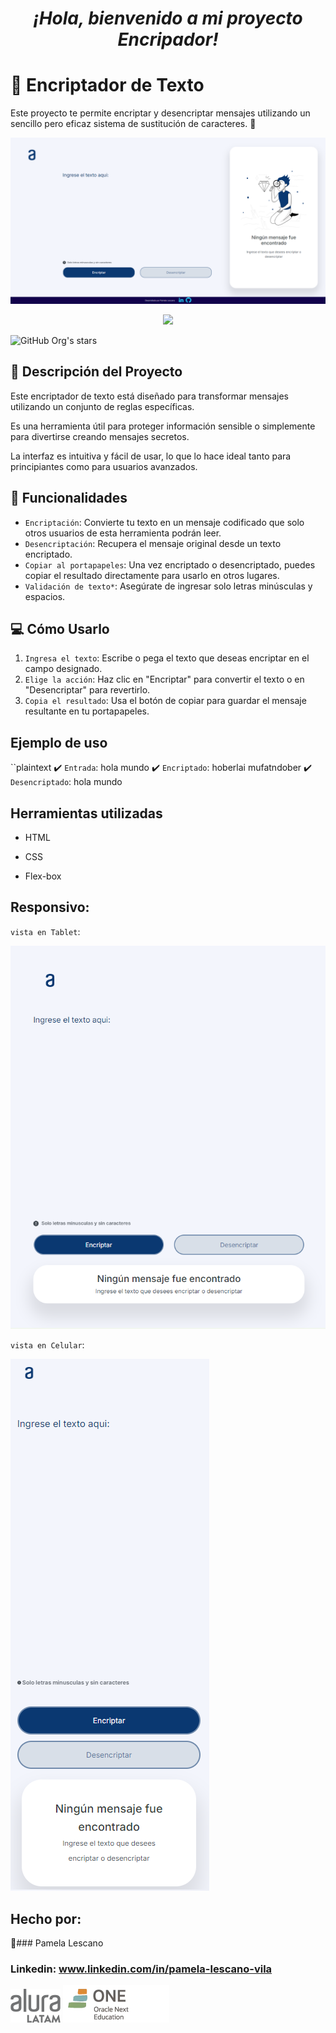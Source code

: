 
<h1 align="center">
<em>
¡Hola, bienvenido a mi proyecto Encripador! </em>
</h1>

# :name_badge: **Encriptador de Texto**

Este proyecto te permite encriptar y desencriptar mensajes utilizando un sencillo pero eficaz sistema de sustitución de caracteres. :closed_lock_with_key:

![imagen del proyecto](assets/encriptador.png)

<p align="center">
<img src="https://img.shields.io/badge/STATUS-EN%20DESAROLLO-green">
</p>

![GitHub Org's stars](https://img.shields.io/github/stars/camilafernanda?style=social)




## :cop: **Descripción del Proyecto**

Este encriptador de texto está diseñado para transformar mensajes utilizando un conjunto de reglas específicas.

Es una herramienta útil para proteger información sensible o simplemente para divertirse creando mensajes secretos. 

La interfaz es intuitiva y fácil de usar, lo que lo hace ideal tanto para principiantes como para usuarios avanzados.

## :wrench: **Funcionalidades**

- `Encriptación`: Convierte tu texto en un mensaje codificado que solo otros usuarios de esta herramienta podrán leer.
- `Desencriptación`: Recupera el mensaje original desde un texto encriptado.
- `Copiar al portapapeles`: Una vez encriptado o desencriptado, puedes copiar el resultado directamente para usarlo en otros lugares.
- `Validación de texto*`: Asegúrate de ingresar solo letras minúsculas y espacios.

## :computer: **Cómo Usarlo**

1. `Ingresa el texto`: Escribe o pega el texto que deseas encriptar en el campo designado.
2. `Elige la acción`: Haz clic en "Encriptar" para convertir el texto o en "Desencriptar" para revertirlo.
3. `Copia el resultado`: Usa el botón de copiar para guardar el mensaje resultante en tu portapapeles.

## **Ejemplo de uso**

``plaintext
:heavy_check_mark: `Entrada`: hola mundo
:heavy_check_mark: `Encriptado`: hoberlai mufatndober
:heavy_check_mark: `Desencriptado`: hola mundo

## **Herramientas utilizadas**

* HTML

* CSS

* Flex-box

## **Responsivo:**
`vista en Tablet`:

![tablet](assets/vista-encriptador-tablet.png)

`vista en Celular`:

![Celular](assets/vista-encriptador-celular.png)



## Hecho por:

:rabbit:### Pamela Lescano

### Linkedin: www.linkedin.com/in/pamela-lescano-vila


![alura](assets/logo-aluraespanhol.png)
![one-education](assets/one.png)
